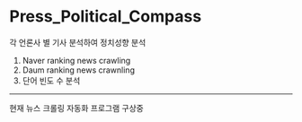 # Press_Political_Compass
각 언론사 별 기사 분석하여 정치성향 분석
1. Naver ranking news crawling
2. Daum ranking news crawnling
3. 단어 빈도 수 분석

---
현재 뉴스 크롤링 자동화 프로그램 구상중
